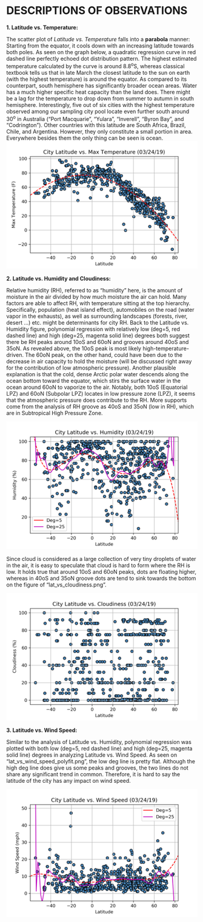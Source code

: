 # DESCRIPTIONS OF OBSERVATIONS

**1. Latitude vs. Temperature:**

The scatter plot of *Latitude vs. Temperature* falls into a **parabola** manner: Starting from the equator, it cools down with an increasing latitude towards both poles. As seen on the graph below, a quadratic regression curve in red dashed line perfectly echoed dot distribution pattern. The highest estimated temperature calculated by the curve is around 8.8<sup>o</sup>S, whereas classical textbook tells us that in late March the closest latitude to the sun on earth (with the highest temperature) is around the equator. As compared to its counterpart, south hemisphere has significantly broader ocean areas. Water has a much higher specific heat capacity than the land does. There might be a lag for the temperature to drop down from summer to autumn in south hemisphere. Interestingly, five out of six cities with the highest temperature observed among our sampling city pool locate even further south around 30<sup>o</sup> in Australia (“Port Macquarie”, “Yulara”, “Inverell”, “Byron Bay”, and “Codrington”). Other countries with this latitude are South Africa, Brazil, Chile, and Argentina. However, they only constitute a small portion in area. Everywhere besides them the only thing can be seen is ocean.
<img src="./assets/images/lat_vs_temperature_quadratic_regression.png" alt="Lat vs Temperature">

<p><strong>2. Latitude vs. Humidity and Cloudiness:</strong></p>

<p>Relative humidity (RH), referred to as “humidity” here, is the amount of moisture in the air divided by how much moisture the air can hold. Many factors are able to affect RH, with temperature sitting at the top hierarchy. Specifically, population (heat island effect), automobiles on the road (water vapor in the exhausts), as well as surrounding landscapes (forests, river, desert …) etc. might be determinants for city RH. Back to the Latitude vs. Humidity figure, polynomial regression with relatively low (deg=5, red dashed line) and high (deg=25, magenta solid line) degrees both suggest there be RH peaks around 10oS and 60oN and grooves around 40oS and 35oN. As revealed above, the 10oS peak is most likely high-temperature-driven. The 60oN peak, on the other hand, could have been due to the decrease in air capacity to hold the moisture (will be discussed right away for the contribution of low atmospheric pressure). Another plausible explanation is that the cold, dense Arctic polar water descends along the ocean bottom toward the equator, which stirs the surface water in the ocean around 60oN to vaporize to the air. Notably, both 10oS (Equatorial LPZ) and 60oN (Subpolar LPZ) locates in low pressure zone (LPZ), it seems that the atmospheric pressure does contribute to the RH. More supports come from the analysis of RH groove as 40oS and 35oN (low in RH), which are in Subtropical High Pressure Zone.</p>
<img src="./assets/images/lat_vs_humidity_polyfit.png" alt="Lat vs Humidity">

<p>Since cloud is considered as a large collection of very tiny droplets of water in the air, it is easy to speculate that cloud is hard to form where the RH is low. It holds true that around 10oS and 60oN peaks, dots are floating higher, whereas in 40oS and 35oN groove dots are tend to sink towards the bottom on the figure of “lat_vs_cloudiness.png”.</p>
<img src="./assets/images/lat_vs_cloudiness.png" alt="Lat vs Cloudiness">

<p><strong>3. Latitude vs. Wind Speed:</strong></p>

<p>Similar to the analysis of Latitude vs. Humidity, polynomial regression was plotted with both low (deg=5, red dashed line) and high (deg=25, magenta solid line) degrees in analyzing Latitude vs. Wind Speed. As seen on “lat_vs_wind_speed_polyfit.png”, the low deg line is pretty flat. Although the high deg line does give us some peaks and grooves, the two lines do not share any significant trend in common. Therefore, it is hard to say the latitude of the city has any impact on wind speed.</p>
<img src="./assets/images/lat_vs_wind_speed_polyfit.png" alt="Lat vs Wind Speed">
